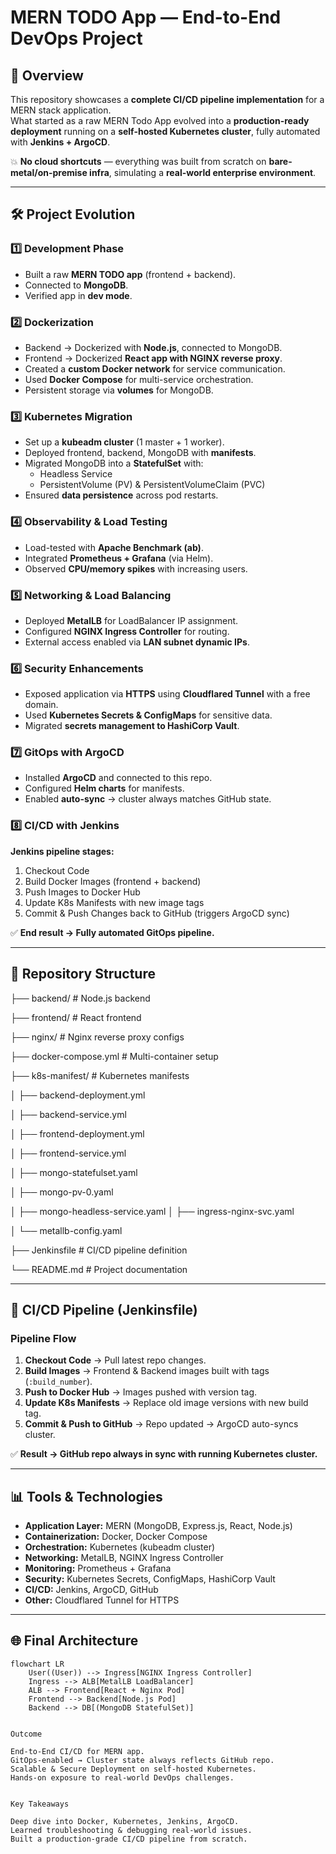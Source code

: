 # MERN TODO App — End-to-End DevOps Project

## 🚀 Overview
This repository showcases a **complete CI/CD pipeline implementation** for a MERN stack application.  
What started as a raw MERN Todo App evolved into a **production-ready deployment** running on a **self-hosted Kubernetes cluster**, fully automated with **Jenkins + ArgoCD**.  

💥 **No cloud shortcuts** — everything was built from scratch on **bare-metal/on-premise infra**, simulating a **real-world enterprise environment**.  

---

## 🛠️ Project Evolution

### 1️⃣ Development Phase
- Built a raw **MERN TODO app** (frontend + backend).  
- Connected to **MongoDB**.  
- Verified app in **dev mode**.  

### 2️⃣ Dockerization
- Backend → Dockerized with **Node.js**, connected to MongoDB.  
- Frontend → Dockerized **React app with NGINX reverse proxy**.  
- Created a **custom Docker network** for service communication.  
- Used **Docker Compose** for multi-service orchestration.  
- Persistent storage via **volumes** for MongoDB.  

### 3️⃣ Kubernetes Migration
- Set up a **kubeadm cluster** (1 master + 1 worker).  
- Deployed frontend, backend, MongoDB with **manifests**.  
- Migrated MongoDB into a **StatefulSet** with:
  - Headless Service  
  - PersistentVolume (PV) & PersistentVolumeClaim (PVC)  
- Ensured **data persistence** across pod restarts.  

### 4️⃣ Observability & Load Testing
- Load-tested with **Apache Benchmark (ab)**.  
- Integrated **Prometheus + Grafana** (via Helm).  
- Observed **CPU/memory spikes** with increasing users.  

### 5️⃣ Networking & Load Balancing
- Deployed **MetalLB** for LoadBalancer IP assignment.  
- Configured **NGINX Ingress Controller** for routing.  
- External access enabled via **LAN subnet dynamic IPs**.  

### 6️⃣ Security Enhancements
- Exposed application via **HTTPS** using **Cloudflared Tunnel** with a free domain.  
- Used **Kubernetes Secrets & ConfigMaps** for sensitive data.  
- Migrated **secrets management to HashiCorp Vault**.  

### 7️⃣ GitOps with ArgoCD
- Installed **ArgoCD** and connected to this repo.  
- Configured **Helm charts** for manifests.  
- Enabled **auto-sync** → cluster always matches GitHub state.  

### 8️⃣ CI/CD with Jenkins
**Jenkins pipeline stages:**
1. Checkout Code  
2. Build Docker Images (frontend + backend)  
3. Push Images to Docker Hub  
4. Update K8s Manifests with new image tags  
5. Commit & Push Changes back to GitHub (triggers ArgoCD sync)  

✅ **End result → Fully automated GitOps pipeline.**  

---

## 📂 Repository Structure
├── backend/ # Node.js backend

├── frontend/ # React frontend

├── nginx/ # Nginx reverse proxy configs

├── docker-compose.yml # Multi-container setup

├── k8s-manifest/ # Kubernetes manifests

│ ├── backend-deployment.yml

│ ├── backend-service.yml

│ ├── frontend-deployment.yml

│ ├── frontend-service.yml

│ ├── mongo-statefulset.yaml

│ ├── mongo-pv-0.yaml

│ ├── mongo-headless-service.yaml
│ ├── ingress-nginx-svc.yaml

│ └── metallb-config.yaml

├── Jenkinsfile # CI/CD pipeline definition

└── README.md # Project documentation



---

## 🔧 CI/CD Pipeline (Jenkinsfile)

### Pipeline Flow
1. **Checkout Code** → Pull latest repo changes.  
2. **Build Images** → Frontend & Backend images built with tags (`:build_number`).  
3. **Push to Docker Hub** → Images pushed with version tag.  
4. **Update K8s Manifests** → Replace old image versions with new build tag.  
5. **Commit & Push to GitHub** → Repo updated → ArgoCD auto-syncs cluster.  

✅ **Result → GitHub repo always in sync with running Kubernetes cluster.**  

---

## 📊 Tools & Technologies
- **Application Layer:** MERN (MongoDB, Express.js, React, Node.js)  
- **Containerization:** Docker, Docker Compose  
- **Orchestration:** Kubernetes (kubeadm cluster)  
- **Networking:** MetalLB, NGINX Ingress Controller  
- **Monitoring:** Prometheus + Grafana  
- **Security:** Kubernetes Secrets, ConfigMaps, HashiCorp Vault  
- **CI/CD:** Jenkins, ArgoCD, GitHub  
- **Other:** Cloudflared Tunnel for HTTPS  

---

## 🌐 Final Architecture
```mermaid
flowchart LR
    User((User)) --> Ingress[NGINX Ingress Controller]
    Ingress --> ALB[MetalLB LoadBalancer]
    ALB --> Frontend[React + Nginx Pod]
    Frontend --> Backend[Node.js Pod]
    Backend --> DB[(MongoDB StatefulSet)]


Outcome

End-to-End CI/CD for MERN app.
GitOps-enabled → Cluster state always reflects GitHub repo.
Scalable & Secure Deployment on self-hosted Kubernetes.
Hands-on exposure to real-world DevOps challenges.


Key Takeaways

Deep dive into Docker, Kubernetes, Jenkins, ArgoCD.
Learned troubleshooting & debugging real-world issues.
Built a production-grade CI/CD pipeline from scratch.
